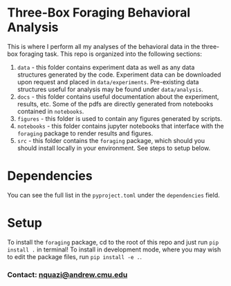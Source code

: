 # Three-Box Foraging Behavioral Analysis
This is where I perform all my analyses of the behavioral data in the three-box foraging task. This repo is organized into the following sections:

1. `data` - this folder contains experiment data as well as any data structures generated by the code. Experiment data can be downloaded upon request and placed in `data/experiments`. Pre-existing data structures useful for analysis may be found under `data/analysis`.
2. `docs` - this folder contains useful documentation about the experiment, results, etc. Some of the pdfs are directly generated from notebooks contained in `notebooks`.
3. `figures` - this folder is used to contain any figures generated by scripts.
4. `notebooks` - this folder contains jupyter notebooks that interface with the `foraging` package to render results and figures.
5. `src` - this folder contains the `foraging` package, which should you should install locally in your environment. See steps to setup below.

# Dependencies
You can see the full list in the `pyproject.toml` under the `dependencies` field.

# Setup
To install the `foraging` package, cd to the root of this repo and just run `pip install .` in terminal! To install in development mode, where you may wish to edit the package files, run `pip install -e .`.

### Contact: nquazi@andrew.cmu.edu